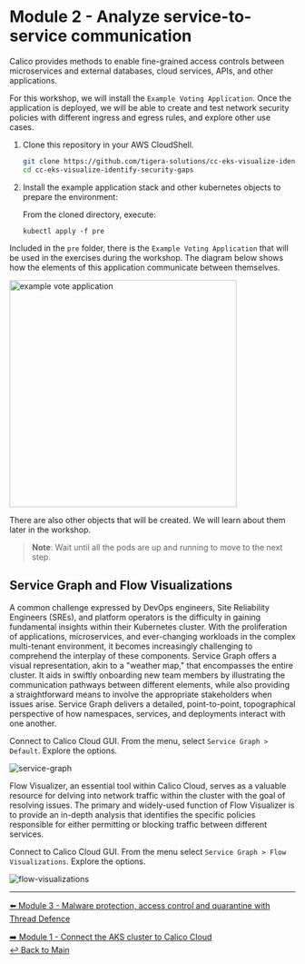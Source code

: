 # Module 2 - Analyze service-to-service communication

Calico provides methods to enable fine-grained access controls between microservices and external databases, cloud services, APIs, and other applications.

For this workshop, we will install the `Example Voting Application`. Once the application is deployed, we will be able to create and test network security policies with different ingress and egress rules, and explore other use cases.

1. Clone this repository in your AWS CloudShell.

   ```bash
   git clone https://github.com/tigera-solutions/cc-eks-visualize-identify-security-gaps.git && \
   cd cc-eks-visualize-identify-security-gaps
   ```

2. Install the example application stack and other kubernetes objects to prepare the environment:

   From the cloned directory, execute:
   ```
   kubectl apply -f pre
   ```

Included in the `pre` folder, there is the `Example Voting Application` that will be used in the exercises during the workshop. The diagram below shows how the elements of this application communicate between themselves.

<img width="400" alt="example vote application" src="https://github.com/tigera-solutions/cc-eks-compliance/assets/104035488/142ea62b-be3e-4c37-b39c-b501e1834f89">


There are also other objects that will be created. We will learn about them later in the workshop.

   > **Note**: Wait until all the pods are up and running to move to the next step.

## Service Graph and Flow Visualizations

A common challenge expressed by DevOps engineers, Site Reliability Engineers (SREs), and platform operators is the difficulty in gaining fundamental insights within their Kubernetes cluster. With the proliferation of applications, microservices, and ever-changing workloads in the complex multi-tenant environment, it becomes increasingly challenging to comprehend the interplay of these components. Service Graph offers a visual representation, akin to a "weather map," that encompasses the entire cluster. It aids in swiftly onboarding new team members by illustrating the communication pathways between different elements, while also providing a straightforward means to involve the appropriate stakeholders when issues arise. Service Graph delivers a detailed, point-to-point, topographical perspective of how namespaces, services, and deployments interact with one another.

Connect to Calico Cloud GUI. From the menu, select `Service Graph > Default`. Explore the options.

![service-graph](https://github.com/tigera-solutions/cc-eks-visualize-identify-security-gaps/assets/104035488/1b630d6c-1180-4866-8d1c-211965982b96)

Flow Visualizer, an essential tool within Calico Cloud, serves as a valuable resource for delving into network traffic within the cluster with the goal of resolving issues. The primary and widely-used function of Flow Visualizer is to provide an in-depth analysis that identifies the specific policies responsible for either permitting or blocking traffic between different services.

Connect to Calico Cloud GUI. From the menu select `Service Graph > Flow Visualizations`. Explore the options.

![flow-visualizations](https://github.com/tigera-solutions/cc-eks-visualize-identify-security-gaps/assets/104035488/c2eb7e8f-2e17-4bc6-9dd4-8bd94b25a569)

--- 
[:arrow_left: Module 3 - Malware protection, access control and quarantine with Thread Defence](/mod/module-3-threat-defense.md)   <br>

[:arrow_right: Module 1 - Connect the AKS cluster to Calico Cloud](/mod/module-1-connect-calicocloud.md)    
[:leftwards_arrow_with_hook: Back to Main](/README.md)  
